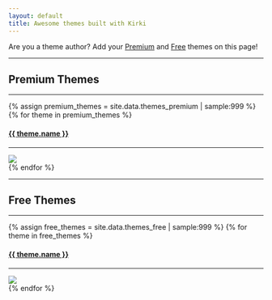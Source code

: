 ```yaml
---
layout: default
title: Awesome themes built with Kirki
---
```


<div class="callout success">
	<p>Are you a theme author? Add your <a href="https://github.com/aristath/kirki/edit/master/docs/_data/themes_premium.yml" target="_blank">Premium</a> and <a href="https://github.com/aristath/kirki/edit/master/docs/_data/themes_free.yml" target="_blank">Free</a> themes on this page!</p>
</div>

<hr>
<h2>Premium Themes</h2>
<hr>
<div class="awesome-themes grid-x grid-padding-x">
	<!-- Themes are ordered randomly using Jekyll's "sample" filter. -->
	{% assign premium_themes = site.data.themes_premium | sample:999 %}
    {% for theme in premium_themes %}
		<div class="cell item">
			<div class="inner">
				<a href="{{ theme.url }}{% if 'ThemeForest' == theme.market %}?ref=aristath{% endif %}" target="_blank">
					<h4>{{ theme.name }}</h4>
					<hr>
					<img src="{{ theme.thumb }}">
				</a>
			</div>
		</div>
	{% endfor %}
</div>

<hr>
<h2>Free Themes</h2>
<hr>
<div class="awesome-themes grid-x grid-padding-x">
	<!-- Themes are ordered randomly using Jekyll's "sample" filter. -->
	{% assign free_themes = site.data.themes_free | sample:999 %}
    {% for theme in free_themes %}
		<div class="cell item">
			<div class="inner">
				<a href="{{ theme.url }}" target="_blank">
					<h4>{{ theme.name }}</h4>
					<hr>
					<img src="{{ theme.thumb }}">
				</a>
			</div>
		</div>
	{% endfor %}
</div>
